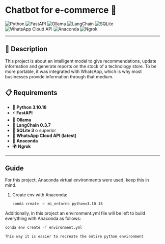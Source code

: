 # Chatbot for e-commerce 🤖

![Python](https://img.shields.io/badge/Python-3776AB?style=for-the-badge&logo=python&logoColor=white)
![FastAPI](https://img.shields.io/badge/FastAPI-009688?style=for-the-badge&logo=fastapi&logoColor=white)
![Ollama](https://img.shields.io/badge/Ollama-000000?style=for-the-badge&logo=ollama&logoColor=white)
![LangChain](https://img.shields.io/badge/LangChain-121212?style=for-the-badge&logo=langchain&logoColor=white)
![SQLite](https://img.shields.io/badge/SQLite-07405E?style=for-the-badge&logo=sqlite&logoColor=white)
![WhatsApp Cloud API](https://img.shields.io/badge/WhatsApp%20Cloud%20API-25D366?style=for-the-badge&logo=whatsapp&logoColor=white)
![Anaconda](https://img.shields.io/badge/Anaconda-44A833?style=for-the-badge&logo=anaconda&logoColor=white)
![Ngrok](https://img.shields.io/badge/Ngrok-1F1E37?style=for-the-badge&logo=ngrok&logoColor=white)

--- 

## 📝 Description

This project is about an intelligent model to give recommendations, update information and generate reports on the stock of a technology store. To be more portable, it was integrated with WhatsApp, which is why most businesses provide information through that medium.

## 📋 Requirements

- 🐍 **Python 3.10.18**
- ⚡ **FastAPI**
- 🧠 **Ollama**
- 🔗 **LangChain 0.3.7**
- 💾 **SQLite 3** o superior
- 📱 **WhatsApp Cloud API (latest)**
- 🐊 **Anaconda**
- 🌍 **Ngrok**

---

## Guide
For this project, Anaconda virtual environments were used, keep this in mind.
1. Create env with Anaconda:
   ```bash
   conda create -n mi_entorno python=3.10.18

Additionally, in this project an environment.yml file will be left to build everything with Anaconda as follows:

```bash
conda env create -f environment.yml

This way it is easier to recreate the entire python environment
